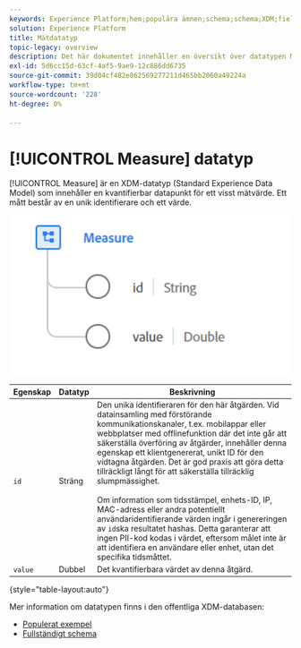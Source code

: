 ```yaml
---
keywords: Experience Platform;hem;populära ämnen;schema;schema;XDM;fields;schemas;scheman;mått;datatyp;datatyp;datatyp;datatyp;
solution: Experience Platform
title: Mätdatatyp
topic-legacy: overview
description: Det här dokumentet innehåller en översikt över datatypen Mät Experience Data Model (XDM).
exl-id: 5d6cc15d-63cf-4af5-9ae9-12c886dd6735
source-git-commit: 39d04cf482e862569277211d465bb2060a49224a
workflow-type: tm+mt
source-wordcount: '228'
ht-degree: 0%

---
```


# [!UICONTROL Measure] datatyp

[!UICONTROL Measure] är en XDM-datatyp (Standard Experience Data Model) som innehåller en kvantifierbar datapunkt för ett visst mätvärde. Ett mått består av en unik identifierare och ett värde.

<img src="../images/data-types/measure.PNG" width="500" /><br />

| Egenskap | Datatyp | Beskrivning |
| --- | --- | --- |
| `id` | Sträng | Den unika identifieraren för den här åtgärden. Vid datainsamling med förstörande kommunikationskanaler, t.ex. mobilappar eller webbplatser med offlinefunktion där det inte går att säkerställa överföring av åtgärder, innehåller denna egenskap ett klientgenererat, unikt ID för den vidtagna åtgärden. Det är god praxis att göra detta tillräckligt långt för att säkerställa tillräcklig slumpmässighet. <br><br> Om information som tidsstämpel, enhets-ID, IP, MAC-adress eller andra potentiellt användaridentifierande värden ingår i genereringen av  `id`ska resultatet hashas. Detta garanterar att ingen PII-kod kodas i värdet, eftersom målet inte är att identifiera en användare eller enhet, utan det specifika tidsmåttet. |
| `value` | Dubbel | Det kvantifierbara värdet av denna åtgärd. |

{style=&quot;table-layout:auto&quot;}

Mer information om datatypen finns i den offentliga XDM-databasen:

* [Populerat exempel](https://github.com/adobe/xdm/blob/master/components/datatypes/data/measure.example.1.json)
* [Fullständigt schema](https://github.com/adobe/xdm/blob/master/components/datatypes/data/measure.schema.json)
